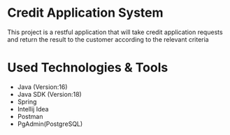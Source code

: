 # Credit Application System

This project is a restful application that will take credit application
requests and return the result to the customer according to the 
relevant criteria


# Used Technologies & Tools
- Java (Version:16)
- Java SDK (Version:18)
- Spring
- Intellij Idea
- Postman
- PgAdmin(PostgreSQL)
